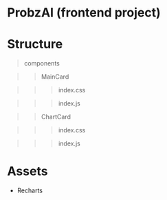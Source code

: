 # ProbzAI (frontend project)


# Structure 

>components

>>MainCard

>>>index.css

>>>index.js

>>ChartCard

>>>index.css

>>>index.js 


# Assets

* Recharts

